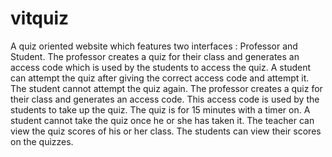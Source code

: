 # vitquiz
A quiz oriented website which features two interfaces : Professor and Student. The professor creates a quiz for their class and generates an access code which is used by the students to access the quiz. A student can attempt the quiz after giving the correct access code and attempt it. The student cannot attempt the quiz again. The professor creates a quiz for their class and generates an access code. This access code is used by the students to take up the quiz. The quiz is for 15 minutes with a timer on. A student cannot take the quiz once he or she has taken it. The teacher can view the quiz scores of his or her class. The students can view their scores on the quizzes.
